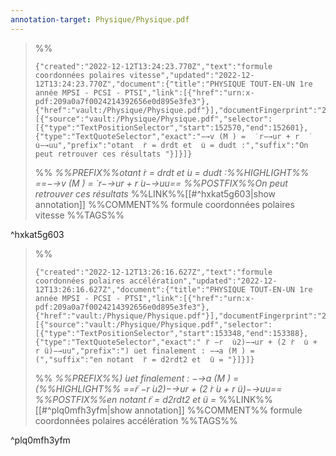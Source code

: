```yaml
---
annotation-target: Physique/Physique.pdf
---
```





>%%
>```annotation-json
>{"created":"2022-12-12T13:24:23.770Z","text":"formule coordonnées polaires vitesse","updated":"2022-12-12T13:24:23.770Z","document":{"title":"PHYSIQUE TOUT-EN-UN 1re année MPSI - PCSI - PTSI","link":[{"href":"urn:x-pdf:209a0a7f0024214392656e0d895e3fe3"},{"href":"vault:/Physique/Physique.pdf"}],"documentFingerprint":"209a0a7f0024214392656e0d895e3fe3"},"uri":"vault:/Physique/Physique.pdf","target":[{"source":"vault:/Physique/Physique.pdf","selector":[{"type":"TextPositionSelector","start":152570,"end":152601},{"type":"TextQuoteSelector","exact":"−→v (M ) =  ̇ r−→ur + r  ̇u−→uu","prefix":"otant  ̇r = drdt et  ̇u = dudt :","suffix":"On peut retrouver ces résultats "}]}]}
>```
>%%
>*%%PREFIX%%otant  ̇r = drdt et  ̇u = dudt :%%HIGHLIGHT%% ==−→v (M ) =  ̇ r−→ur + r  ̇u−→uu== %%POSTFIX%%On peut retrouver ces résultats*
>%%LINK%%[[#^hxkat5g603|show annotation]]
>%%COMMENT%%
>formule coordonnées polaires vitesse
>%%TAGS%%
>
^hxkat5g603


>%%
>```annotation-json
>{"created":"2022-12-12T13:26:16.627Z","text":"formule coordonnées polaires accélération","updated":"2022-12-12T13:26:16.627Z","document":{"title":"PHYSIQUE TOUT-EN-UN 1re année MPSI - PCSI - PTSI","link":[{"href":"urn:x-pdf:209a0a7f0024214392656e0d895e3fe3"},{"href":"vault:/Physique/Physique.pdf"}],"documentFingerprint":"209a0a7f0024214392656e0d895e3fe3"},"uri":"vault:/Physique/Physique.pdf","target":[{"source":"vault:/Physique/Physique.pdf","selector":[{"type":"TextPositionSelector","start":153348,"end":153388},{"type":"TextQuoteSelector","exact":" ̈r −r  ̇u2)−→ur + (2 ̇r  ̇u + r ̈u)−→uu","prefix":") ̇uet finalement : −→a (M ) = (","suffix":"en notant  ̈r = d2rdt2 et  ̈u = "}]}]}
>```
>%%
>*%%PREFIX%%) ̇uet finalement : −→a (M ) = (%%HIGHLIGHT%% ==̈r −r  ̇u2)−→ur + (2 ̇r  ̇u + r ̈u)−→uu== %%POSTFIX%%en notant  ̈r = d2rdt2 et  ̈u =*
>%%LINK%%[[#^plq0mfh3yfm|show annotation]]
>%%COMMENT%%
>formule coordonnées polaires accélération
>%%TAGS%%
>
^plq0mfh3yfm
